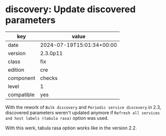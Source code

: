 [//]: # (werk v2)
# discovery: Update discovered parameters

key        | value
---------- | ---
date       | 2024-07-19T15:01:34+00:00
version    | 2.3.0p11
class      | fix
edition    | cre
component  | checks
level      | 1
compatible | yes

With the rework of `Bulk discovery` and `Periodic service discovery` in 2.3,
discovered parameters weren't updated anymore if `Refresh all services and host labels (tabula rasa)`
option was used.

With this werk, tabula rasa option works like in the version 2.2.
